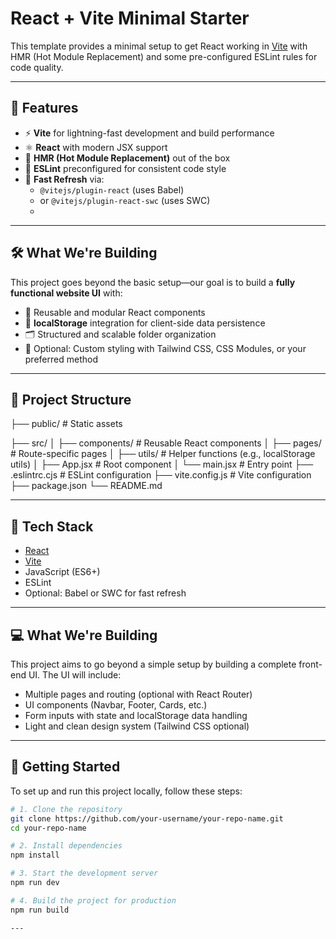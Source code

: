 # React + Vite Minimal Starter

This template provides a minimal setup to get React working in [Vite](https://vitejs.dev/) with HMR (Hot Module Replacement) and some pre-configured ESLint rules for code quality.


---

## 🔧 Features

- ⚡ **Vite** for lightning-fast development and build performance
- ⚛️ **React** with modern JSX support
- 🔄 **HMR (Hot Module Replacement)** out of the box
- 🧹 **ESLint** preconfigured for consistent code style
- 🧠 **Fast Refresh** via:
  - `@vitejs/plugin-react` (uses Babel)
  - or `@vitejs/plugin-react-swc` (uses SWC)
  - 
---

## 🛠 What We're Building

This project goes beyond the basic setup—our goal is to build a **fully functional website UI** with:

- 🧱 Reusable and modular React components
- 💾 **localStorage** integration for client-side data persistence
- 🗂 Structured and scalable folder organization
- 🎨 Optional: Custom styling with Tailwind CSS, CSS Modules, or your preferred method


---
## 📁 Project Structure

├── public/              # Static assets

├── src/
│   ├── components/      # Reusable React components
│   ├── pages/           # Route-specific pages
│   ├── utils/           # Helper functions (e.g., localStorage utils)
│   ├── App.jsx          # Root component
│   └── main.jsx         # Entry point
├── .eslintrc.cjs        # ESLint configuration
├── vite.config.js       # Vite configuration
├── package.json
└── README.md





---

## 🧪 Tech Stack

- [React](https://react.dev)
- [Vite](https://vitejs.dev)
- JavaScript (ES6+)
- ESLint
- Optional: Babel or SWC for fast refresh

---

## 💻 What We're Building

This project aims to go beyond a simple setup by building a complete front-end UI. The UI will include:

- Multiple pages and routing (optional with React Router)
- UI components (Navbar, Footer, Cards, etc.)
- Form inputs with state and localStorage data handling
- Light and clean design system (Tailwind CSS optional)

---

## 🚀 Getting Started

To set up and run this project locally, follow these steps:

```bash
# 1. Clone the repository
git clone https://github.com/your-username/your-repo-name.git
cd your-repo-name

# 2. Install dependencies
npm install

# 3. Start the development server
npm run dev

# 4. Build the project for production
npm run build

---
